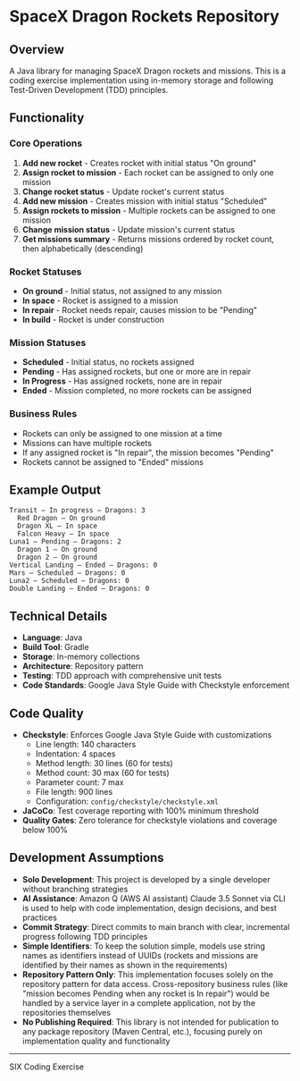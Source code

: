 # SpaceX Dragon Rockets Repository

## Overview
A Java library for managing SpaceX Dragon rockets and missions. This is a coding exercise implementation using in-memory storage and following Test-Driven Development (TDD) principles.

## Functionality

### Core Operations
1. **Add new rocket** - Creates rocket with initial status "On ground"
2. **Assign rocket to mission** - Each rocket can be assigned to only one mission
3. **Change rocket status** - Update rocket's current status
4. **Add new mission** - Creates mission with initial status "Scheduled"
5. **Assign rockets to mission** - Multiple rockets can be assigned to one mission
6. **Change mission status** - Update mission's current status
7. **Get missions summary** - Returns missions ordered by rocket count, then alphabetically (descending)

### Rocket Statuses
- **On ground** - Initial status, not assigned to any mission
- **In space** - Rocket is assigned to a mission
- **In repair** - Rocket needs repair, causes mission to be "Pending"
- **In build** - Rocket is under construction

### Mission Statuses
- **Scheduled** - Initial status, no rockets assigned
- **Pending** - Has assigned rockets, but one or more are in repair
- **In Progress** - Has assigned rockets, none are in repair
- **Ended** - Mission completed, no more rockets can be assigned

### Business Rules
- Rockets can only be assigned to one mission at a time
- Missions can have multiple rockets
- If any assigned rocket is "In repair", the mission becomes "Pending"
- Rockets cannot be assigned to "Ended" missions

## Example Output
```
Transit – In progress – Dragons: 3
  Red Dragon – On ground
  Dragon XL – In space
  Falcon Heavy – In space
Luna1 – Pending – Dragons: 2
  Dragon 1 – On ground
  Dragon 2 – On ground
Vertical Landing – Ended – Dragons: 0
Mars – Scheduled – Dragons: 0
Luna2 – Scheduled – Dragons: 0
Double Landing – Ended – Dragons: 0
```

## Technical Details
- **Language**: Java
- **Build Tool**: Gradle
- **Storage**: In-memory collections
- **Architecture**: Repository pattern
- **Testing**: TDD approach with comprehensive unit tests
- **Code Standards**: Google Java Style Guide with Checkstyle enforcement

## Code Quality
- **Checkstyle**: Enforces Google Java Style Guide with customizations
  - Line length: 140 characters
  - Indentation: 4 spaces
  - Method length: 30 lines (60 for tests)
  - Method count: 30 max (60 for tests)
  - Parameter count: 7 max
  - File length: 900 lines
  - Configuration: `config/checkstyle/checkstyle.xml`
- **JaCoCo**: Test coverage reporting with 100% minimum threshold
- **Quality Gates**: Zero tolerance for checkstyle violations and coverage below 100%

## Development Assumptions
- **Solo Development**: This project is developed by a single developer without branching strategies
- **AI Assistance**: Amazon Q (AWS AI assistant) Claude 3.5 Sonnet via CLI is used to help with code implementation, design decisions, and best practices
- **Commit Strategy**: Direct commits to main branch with clear, incremental progress following TDD principles
- **Simple Identifiers**: To keep the solution simple, models use string names as identifiers instead of UUIDs (rockets and missions are identified by their names as shown in the requirements)
- **Repository Pattern Only**: This implementation focuses solely on the repository pattern for data access. Cross-repository business rules (like "mission becomes Pending when any rocket is In repair") would be handled by a service layer in a complete application, not by the repositories themselves
- **No Publishing Required**: This library is not intended for publication to any package repository (Maven Central, etc.), focusing purely on implementation quality and functionality

---

SIX Coding Exercise
